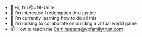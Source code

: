 - 👋 Hi, I’m @UNI-Unite
- 👀 I’m interested I redemption thru justice
- 🌱 I’m currently learning how to do all this
- 💞️ I’m looking to collaborate on building a virtual world game
- 📫 How to reach me Caitlinpeters@vpfamilytrust.com

<!---
UNI-Unite/UNI-Unite is a ✨ special ✨ repository because its `README.md` (this file) appears on your GitHub profile.
You can click the Preview link to take a look at your changes.
--->

